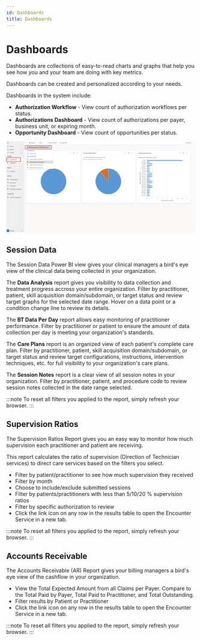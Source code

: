 ```yaml
---
id: Dashboards
title: Dashboards
---
```

# Dashboards

Dashboards are collections of easy-to-read charts and graphs that help you see how you and your team are doing with key metrics.

Dashboards can be created and personalized according to your needs. 

Dashboards in the system include:

- **Authorization Workflow** - View count of authorization workflows per status.
- **Authorizations Dashboard** - View count of authorizations per payer, business unit, or expiring month.
- **Opportunity Dashboard** - View count of opportunities per status.

 <img src ="/img/dashboards.png " width="650"/>

## Session Data

The Session Data Power BI view gives your clinical managers a bird's eye view of the clinical data being collected in your organization.

The **Data Analysis** report gives you visibility to data collection and treatment progress accross your entire organization. Filter by practitioner, patient, skill acquisition domain/subdomain, or target status and review target graphs for the selected date range. Hover on a data point or a condition change line to review its details.

The **BT Data Per Day** report allows easy monitoring of practitioner performance. Filter by practitioner or patient to ensure the amount of data collection per day is meeting your organization's standards.

The **Care Plans** report is an organized view of each patient's complete care plan. Filter by practitioner, patient, skill acquisition domain/subdomain, or target status and review target configurations, instructions, intervention techniques, etc. for full visibility to your organization's care plans.

The **Session Notes** report is a clear view of all session notes in your organization. Filter by practitioner, patient, and procedure code to review session notes collected in the date range selected.

:::note
To reset all filters you applied to the report, simply refresh your browser.
:::

## Supervision Ratios
The Supervision Ratios Report gives you an easy way to monitor how much supervision each practitioner and patient are receiving.

This report calculates the ratio of supervision (Direction of Technician services) to direct care services based on the filters you select.

- Filter by patient/practitioner to see how much supervision they received
- Filter by month
- Choose to include/exclude submitted sessions
- Filter by patients/practitioners with less than 5/10/20 % supervision ratios
- Filter by specific authorization to review
- Click the link icon on any row in the results table to open the Encounter Service in a new tab.

:::note
To reset all filters you applied to the report, simply refresh your browser.
:::

## Accounts Receivable

The Accounts Receivable (AR) Report gives your billing managers a bird's eye view of the cashflow in your organization.

- View the Total Expected Amount from all Claims per Payer. Compare to the Total Paid by Payer, Total Paid to Practitioner, and Total Outstanding.
- Filter results by Patient or Practitioner
- Click the link icon on any row in the results table to open the Encounter Service in a new tab.

:::note
To reset all filters you applied to the report, simply refresh your browser.
:::